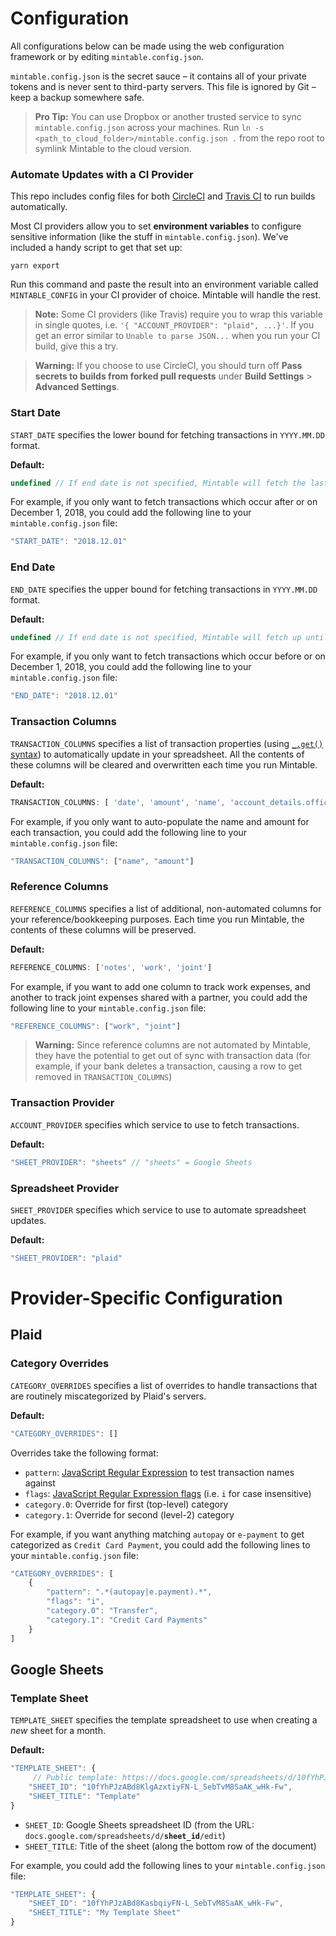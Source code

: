 # Configuration

All configurations below can be made using the web configuration framework or by editing `mintable.config.json`.

`mintable.config.json` is the secret sauce – it contains all of your private tokens and is never sent to third-party servers. This file is ignored by Git – keep a backup somewhere safe.

> **Pro Tip:** You can use Dropbox or another trusted service to sync `mintable.config.json` across your machines. Run `ln -s <path_to_cloud_folder>/mintable.config.json .` from the repo root to symlink Mintable to the cloud version.

### Automate Updates with a CI Provider

This repo includes config files for both [CircleCI](https://circleci.com/) and [Travis CI](https://travis-ci.com) to run builds automatically.

Most CI providers allow you to set **environment variables** to configure sensitive information (like the stuff in `mintable.config.json`). We've included a handy script to get that set up:

```
yarn export
```

Run this command and paste the result into an environment variable called `MINTABLE_CONFIG` in your CI provider of choice. Mintable will handle the rest.

> **Note:** Some CI providers (like Travis) require you to wrap this variable in single quotes, i.e. `'{ "ACCOUNT_PROVIDER": "plaid", ...}'`. If you get an error similar to `Unable to parse JSON...` when you run your CI build, give this a try.

> **Warning:** If you choose to use CircleCI, you should turn off **Pass secrets to builds from forked pull requests** under **Build Settings** > **Advanced Settings**.

### Start Date

`START_DATE` specifies the lower bound for fetching transactions in `YYYY.MM.DD` format.

**Default:**

```javascript
undefined // If end date is not specified, Mintable will fetch the last 2 months of transactions
```

For example, if you only want to fetch transactions which occur after or on December 1, 2018, you could add the following line to your `mintable.config.json` file:

```javascript
"START_DATE": "2018.12.01"
```

### End Date

`END_DATE` specifies the upper bound for fetching transactions in `YYYY.MM.DD` format.

**Default:**

```javascript
undefined // If end date is not specified, Mintable will fetch up until the current date
```

For example, if you only want to fetch transactions which occur before or on December 1, 2018, you could add the following line to your `mintable.config.json` file:

```javascript
"END_DATE": "2018.12.01"
```

### Transaction Columns

`TRANSACTION_COLUMNS` specifies a list of transaction properties (using [`_.get()` syntax](https://lodash.com/docs/4.17.11#get)) to automatically update in your spreadsheet. All the contents of these columns will be cleared and overwritten each time you run Mintable.

**Default:** 

```javascript
TRANSACTION_COLUMNS: [ 'date', 'amount', 'name', 'account_details.official_name', 'category.0', 'category.1', 'pending' ]
```

For example, if you only want to auto-populate the name and amount for each transaction, you could add the following line to your `mintable.config.json` file:

```javascript
"TRANSACTION_COLUMNS": ["name", "amount"]
```

### Reference Columns

`REFERENCE_COLUMNS` specifies a list of additional, non-automated columns for your reference/bookkeeping purposes. Each time you run Mintable, the contents of these columns will be preserved.

**Default:** 

```javascript
REFERENCE_COLUMNS: ['notes', 'work', 'joint']
```

For example, if you want to add one column to track work expenses, and another to track joint expenses shared with a partner, you could add the following line to your `mintable.config.json` file:

```javascript
"REFERENCE_COLUMNS": ["work", "joint"]
```

> **Warning:** Since reference columns are not automated by Mintable, they have the potential to get out of sync with transaction data (for example, if your bank deletes a transaction, causing a row to get removed in `TRANSACTION_COLUMNS`)

### Transaction Provider

`ACCOUNT_PROVIDER` specifies which service to use to fetch transactions.

**Default:** 

```javascript
"SHEET_PROVIDER": "sheets" // "sheets" = Google Sheets
```

### Spreadsheet Provider

`SHEET_PROVIDER` specifies which service to use to automate spreadsheet updates.

**Default:** 

```javascript
"SHEET_PROVIDER": "plaid"
```

# Provider-Specific Configuration

## Plaid

### Category Overrides

`CATEGORY_OVERRIDES` specifies a list of overrides to handle transactions that are routinely miscategorized by Plaid's servers.

**Default:** 

```javascript
"CATEGORY_OVERRIDES": []
```

Overrides take the following format:

* `pattern`: [JavaScript Regular Expression](https://developer.mozilla.org/en-US/docs/Web/JavaScript/Reference/Global_Objects/RegExp#Syntax) to test transaction names against
* `flags`: [JavaScript Regular Expression flags](https://developer.mozilla.org/en-US/docs/Web/JavaScript/Reference/Global_Objects/RegExp#Syntax) (i.e. `i` for case insensitive)
* `category.0`: Override for first (top-level) category
* `category.1`: Override for second (level-2) category

For example, if you want anything matching `autopay` or `e-payment` to get categorized as `Credit Card Payment`, you could add the following lines to your `mintable.config.json` file:

```javascript
"CATEGORY_OVERRIDES": [
    {
        "pattern": ".*(autopay|e.payment).*",
        "flags": "i",
        "category.0": "Transfer",
        "category.1": "Credit Card Payments"
    }
]
```

## Google Sheets

### Template Sheet

`TEMPLATE_SHEET` specifies the template spreadsheet to use when creating a _new_ sheet for a month.

**Default:** 

```javascript
"TEMPLATE_SHEET": {
     // Public template: https://docs.google.com/spreadsheets/d/10fYhPJzABd8KlgAzxtiyFN-L_SebTvM8SaAK_wHk-Fw
    "SHEET_ID": "10fYhPJzABd8KlgAzxtiyFN-L_SebTvM8SaAK_wHk-Fw",
    "SHEET_TITLE": "Template"
}
```

* `SHEET_ID`: Google Sheets spreadsheet ID (from the URL: `docs.google.com/spreadsheets/d/`**`sheet_id`**`/edit`)
* `SHEET_TITLE`: Title of the sheet (along the bottom row of the document)

For example, you could add the following lines to your `mintable.config.json` file:

```javascript
"TEMPLATE_SHEET": {
    "SHEET_ID": "10fYhPJzABd8KasbqiyFN-L_SebTvM8SaAK_wHk-Fw",
    "SHEET_TITLE": "My Template Sheet"
}
```
